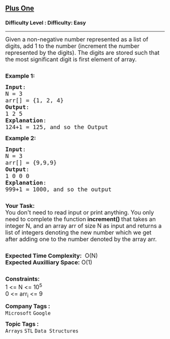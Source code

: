 <h2><a href="https://www.geeksforgeeks.org/problems/plus-one/1?page=8&difficulty=Basic,Easy&status=unsolved&sortBy=submissions">Plus One</a></h2><h3>Difficulty Level : Difficulty: Easy</h3><hr><div class="problems_problem_content__Xm_eO"><p><span style="font-size:18px">Given a non-negative number represented as a list of digits, add 1 to the number (increment the number represented by the digits). The digits are stored such that the most significant digit is first element of array. </span><br>
&nbsp;</p>

<p><span style="font-size:18px"><strong>Example 1:</strong></span></p>

<pre><span style="font-size:18px"><strong>Input</strong>: 
N = 3
arr[] = {1, 2, 4}
<strong>Output</strong>: 
1 2 5
<strong>Explanation</strong>:
124+1 = 125, and so the Output</span></pre>

<p><span style="font-size:18px"><strong>Example 2:</strong></span></p>

<pre><span style="font-size:18px"><strong>Input</strong>: 
N = 3
arr[] = {9,9,9}
<strong>Output</strong>: 
1 0 0 0
<strong>Explanation</strong>:
999+1 = 1000, and so the output</span></pre>

<p><br>
<strong><span style="font-size:18px">Your Task:</span></strong><br>
<span style="font-size:18px">You don't need to read input or print anything.&nbsp;You only need to complete the function<strong> increment()&nbsp;</strong>that takes an integer N, and an array arr of size N as input and returns a list of integers denoting the new number which we get after adding one to the number denoted by the array arr.</span></p>

<p><br>
<span style="font-size:18px"><strong>Expected Time Complexity:</strong> &nbsp;O(N)<br>
<strong>Expected Auxilliary Space:</strong> O(1)</span><br>
&nbsp;</p>

<p><span style="font-size:18px"><strong>Constraints:</strong></span><br>
<span style="font-size:18px">1 &lt;= N &lt;= 10<sup>5</sup><br>
0 &lt;= arr<sub>i</sub> &lt;= 9</span></p>
</div><p><span style=font-size:18px><strong>Company Tags : </strong><br><code>Microsoft</code>&nbsp;<code>Google</code>&nbsp;<br><p><span style=font-size:18px><strong>Topic Tags : </strong><br><code>Arrays</code>&nbsp;<code>STL</code>&nbsp;<code>Data Structures</code>&nbsp;